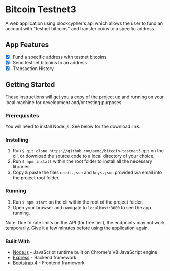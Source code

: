 # Bitcoin Testnet3
A web application using blockcypher's api which allows the user to fund an account with "testnet bitcoins" and transfer coins to a specific address.

## App Features
- [x] Fund a specific address with testnet bitcoins
- [x] Send testnet bitcoins to an address
- [x] Transaction History

## Getting Started
These instructions will get you a copy of the project up and running on your local machine for development and/or testing purposes.

### Prerequisites
You will need to install Node.js. See below for the download link.

### Installing
1. Run ```$ git clone https://github.com/aemc/bitcoin-testnet3.git``` on the cli, or download the source code to a local directory of your choice.
2. Run ```$ npm install``` within the root folder to install all the necessary libraries.
3. Copy & paste the files ```creds.json``` and ```keys.json``` provided via email into the project root folder.


### Running
1. Run ```$ npm start``` on the cli within the root of the project folder.
2. Open your browser and navigate to ```localhost:3000``` to see the app running.

Note: Due to rate limits on the API (for free tier), the endpoints may not work temporarily. Give it a few minutes before using the application again.

### Built With
* [Node.js](https://nodejs.org/en/) - JavaScript runtime built on Chrome's V8 JavaScript engine
* [Express](https://expressjs.com/) - Backend framework
* [Bootstrap 4](https://getbootstrap.com/) - Frontend framework
